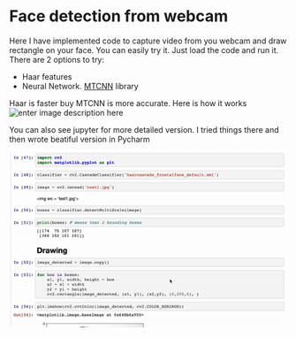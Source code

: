 # Face detection from webcam
Here I have implemented code to capture video from you webcam and draw rectangle on your face.
You can easily try it. Just load the code and run it.
There are 2 options to try:

 - Haar features
 - Neural Network. [MTCNN](https://github.com/ipazc/mtcnn) library

Haar is faster buy MTCNN is more accurate.
Here is how it works
![enter image description here](https://github.com/Lurrobert/Face_detection_OpenCv-Haar/blob/master/video.gif?raw=true)


You can also see jupyter for more detailed version. I tried things there and then wrote beatiful version in Pycharm

![enter image description here](https://github.com/Lurrobert/Face_detection_OpenCv-Haar/blob/master/jupyter.gif?raw=true)
